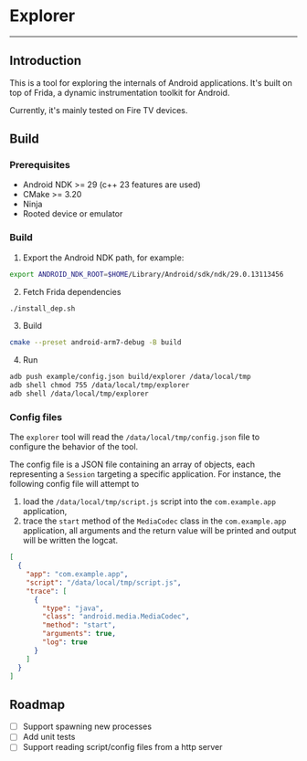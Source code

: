 
# Explorer
---
## Introduction

This is a tool for exploring the internals of Android applications. It's built on top of Frida, a dynamic instrumentation toolkit for Android.

Currently, it's mainly tested on Fire TV devices.

## Build

### Prerequisites

- Android NDK >= 29 (c++ 23 features are used)
- CMake >= 3.20
- Ninja
- Rooted device or emulator

### Build

1. Export the Android NDK path, for example:

```bash
export ANDROID_NDK_ROOT=$HOME/Library/Android/sdk/ndk/29.0.13113456
```

2. Fetch Frida dependencies

```bash
./install_dep.sh
```

3. Build

```bash
cmake --preset android-arm7-debug -B build
```

4. Run

```bash
adb push example/config.json build/explorer /data/local/tmp
adb shell chmod 755 /data/local/tmp/explorer
adb shell /data/local/tmp/explorer
```

### Config files
The `explorer` tool will read the `/data/local/tmp/config.json` file to configure the behavior of the tool.

The config file is a JSON file containing an array of objects, each representing a `Session` targeting a specific application. For instance, the following config file will attempt to
1. load the `/data/local/tmp/script.js` script into the `com.example.app` application,
2. trace the `start` method of the `MediaCodec` class in the `com.example.app` application, all arguments and the return value will be printed and output will be written the logcat.

```json
[
  {
    "app": "com.example.app",
    "script": "/data/local/tmp/script.js",
    "trace": [
      {
        "type": "java",
        "class": "android.media.MediaCodec",
        "method": "start",
        "arguments": true,
        "log": true
      }
    ]
  }
]
```

## Roadmap
- [ ] Support spawning new processes
- [ ] Add unit tests
- [ ] Support reading script/config files from a http server